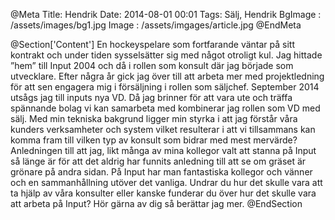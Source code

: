 @Meta
Title: Hendrik
Date: 2014-08-01 00:01
Tags: Sälj, Hendrik
BgImage : /assets/images/bg1.jpg
Image : /assets/imgages/article.jpg
@EndMeta

@Section['Content']
En hockeyspelare som fortfarande väntar på sitt kontrakt och under tiden sysselsätter sig med något otroligt kul. Jag hittade ”hem” till Input 2004 och då i rollen som konsult där jag började som utvecklare. Efter några år gick jag över till att arbeta mer med projektledning för att sen engagera mig i försäljning i rollen som säljchef. September 2014 utsågs jag till inputs nya VD. Då jag brinner för att vara ute och träffa spännande bolag vi kan samarbeta med kombinerar jag rollen som VD med sälj. Med min tekniska bakgrund ligger min styrka i att jag förstår våra kunders verksamheter och system vilket resulterar i att vi tillsammans kan komma fram till vilken typ av konsult som bidrar med mest mervärde? Anledningen till att jag, likt många av mina kollegor valt att stanna på Input så länge är för att det aldrig har funnits anledning till att se om gräset är grönare på andra sidan. På Input har man fantastiska kollegor och vänner och en sammanhållning utöver det vanliga. Undrar du hur det skulle vara att ta hjälp av våra konsulter eller kanske funderar du över hur det skulle vara att arbeta på Input? Hör gärna av dig så berättar jag mer.
@EndSection
